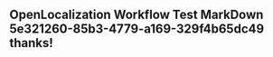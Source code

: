 <properties
ms.topic="hero-topic"
ms.test1="hero-topic"
ms.test2="test"/>

## OpenLocalization Workflow Test MarkDown 5e321260-85b3-4779-a169-329f4b65dc49 thanks!
